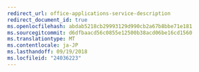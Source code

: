 ```yaml
---
redirect_url: office-applications-service-description
redirect_document_id: true
ms.openlocfilehash: abdab5218cb29993129d990cb2a67b8bbe71e181
ms.sourcegitcommit: d6dfbaacd56c0855e12500b38acd06be16cd1560
ms.translationtype: MT
ms.contentlocale: ja-JP
ms.lasthandoff: 09/19/2018
ms.locfileid: "24036223"
---
```

